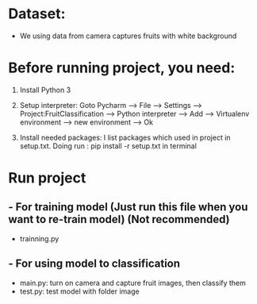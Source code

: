 # Dataset:
- We using data from camera captures fruits with white background
# Before running project, you need:
1. Install Python 3

2. Setup interpreter: Goto Pycharm --> File --> Settings --> Project:FruitClassification --> Python interpreter --> Add
    --> Virtualenv environment --> new environment --> Ok 
    
4. Install needed packages: I list packages which used in project in setup.txt. Doing run :  pip install -r setup.txt in terminal 

# Run project
## - For training model (Just run this file when you want to re-train model) (Not recommended)
- trainning.py

## - For using model to classification 
- main.py: turn on camera and capture fruit images, then classify them 
- test.py: test model with folder image 
